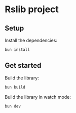 # Rslib project

## Setup

Install the dependencies:

```bash
bun install
```

## Get started

Build the library:

```bash
bun build
```

Build the library in watch mode:

```bash
bun dev
```
